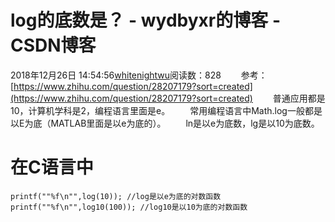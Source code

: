 # log的底数是？ - wydbyxr的博客 - CSDN博客
2018年12月26日 14:54:56[whitenightwu](https://me.csdn.net/wydbyxr)阅读数：828
  参考：[https://www.zhihu.com/question/28207179?sort=created](https://www.zhihu.com/question/28207179?sort=created)
  普通应用都是10，计算机学科是2，编程语言里面是e。
  常用编程语言中Math.log一般都是以E为底（MATLAB里面是以e为底的）。
  ln是以e为底数，lg是以10为底数。
# 在C语言中
```
printf(""%f\n"",log(10)); //log是以e为底的对数函数 
printf(""%f\n"",log10(100)); //log10是以10为底的对数函数
```
